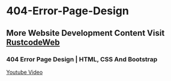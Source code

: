 # 404-Error-Page-Design

## More Website Development Content Visit [RustcodeWeb](https://www.rustcodeweb.com/)

### 404 Error Page Design | HTML, CSS And Bootstrap
[Youtube Video](https://youtu.be/c9fTApHZsvU)
